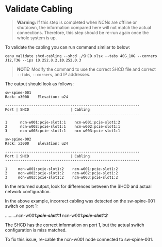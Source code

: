 # Validate Cabling 

> **Warning:**  If this step is completed when NCNs are offline or shutdown, the information compared here will not match the actual connections. Therefore, this step should be re-run again once the whole system is up. 

To validate the cabling you can run command similar to below: 

```
canu validate shcd-cabling --shcd ./SHCD.xlsx --tabs 40G_10G --corners J12,T36 --ips 10.252.0.2,10.252.0.3 
```

> **NOTE:** Modify the command to use the correct SHCD file and correct `--tabs`, `--corners`, and IP addresses. 

The output should look as follows: 

```text
sw-spine-001
Rack: x3000    Elevation: u24

--------------------------------------------------------------
Port | SHCD                   | Cabling 
--------------------------------------------------------------

1      ncn-w001:pcie-slot1:1    ncn-w001:pcie-slot1:2
2      ncn-w002:pcie-slot1:1    ncn-w002:pcie-slot1:1
3      ncn-w003:pcie-slot1:1    ncn-w003:pcie-slot1:1

sw-spine-002
Rack: x3000    Elevation: u24

--------------------------------------------------------------
Port | SHCD                   | Cabling 
--------------------------------------------------------------

1     ncn-w001:pcie-slot1:2    ncn-w001:pcie-slot1:2
2     ncn-w002:pcie-slot1:2    ncn-w002:pcie-slot1:2
3     ncn-w003:pcie-slot1:2    ncn-w003:pcie-slot1:2
```

In the returned output, look for differences between the SHCD and actual network configuration. 

In the above example, incorrect cabling was detected on the sw-spine-001 switch on port 1:

.........ncn-w001:***pcie-slot1:1***    ncn-w001:***pcie-slot1:2***

The SHCD has the correct information on port 1, but the actual switch configuration is miss matched. 

To fix this issue, re-cable the ncn-w001 node connected to sw-spine-001.  

